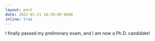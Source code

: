 ```yaml
---
layout: post
date: 2022-01-21 16:59:00-0400
inline: true
---
```

I finally passed my preliminary exam, and I am now a Ph.D. candidate!
